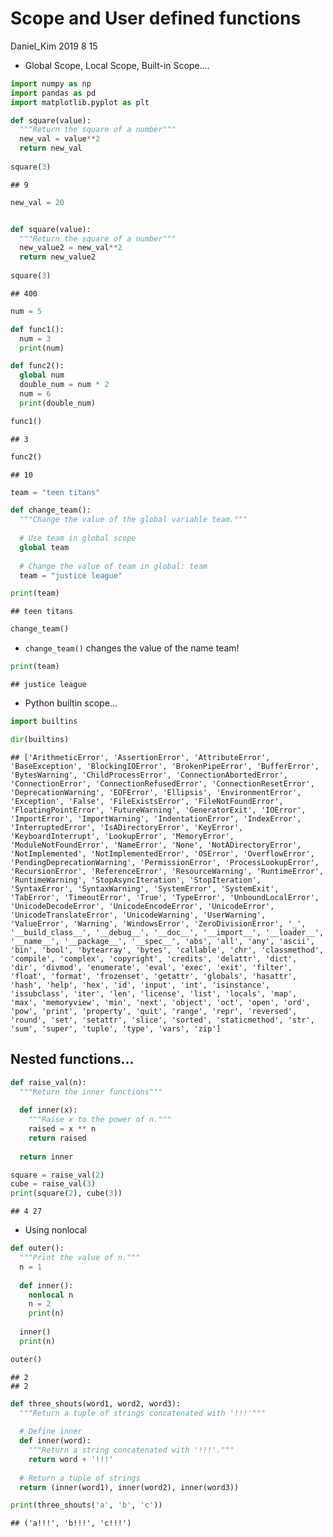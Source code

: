 Scope and User defined functions
================
Daniel\_Kim
2019 8 15

  - Global Scope, Local Scope, Built-in Scope….

<!-- end list -->

``` python
import numpy as np
import pandas as pd
import matplotlib.pyplot as plt

def square(value):
  """Return the square of a number"""
  new_val = value**2
  return new_val
  
square(3)
```

    ## 9

``` python
new_val = 20


def square(value):
  """Return the square of a number"""
  new_value2 = new_val**2
  return new_value2
  
square(3)
```

    ## 400

``` python
num = 5
```

``` python
def func1():
  num = 3
  print(num)
```

``` python
def func2():
  global num
  double_num = num * 2
  num = 6
  print(double_num)
```

``` python
func1()
```

    ## 3

``` python
func2()
```

    ## 10

``` python
team = "teen titans"

def change_team():
  """Change the value of the global variable team."""
  
  # Use team in global scope
  global team
  
  # Change the value of team in global: team
  team = "justice league"
```

``` python
print(team)
```

    ## teen titans

``` python
change_team()
```

  - `change_team()` changes the value of the name team\!

<!-- end list -->

``` python
print(team)
```

    ## justice league

  - Python builtin scope…

<!-- end list -->

``` python
import builtins

dir(builtins)
```

    ## ['ArithmeticError', 'AssertionError', 'AttributeError', 'BaseException', 'BlockingIOError', 'BrokenPipeError', 'BufferError', 'BytesWarning', 'ChildProcessError', 'ConnectionAbortedError', 'ConnectionError', 'ConnectionRefusedError', 'ConnectionResetError', 'DeprecationWarning', 'EOFError', 'Ellipsis', 'EnvironmentError', 'Exception', 'False', 'FileExistsError', 'FileNotFoundError', 'FloatingPointError', 'FutureWarning', 'GeneratorExit', 'IOError', 'ImportError', 'ImportWarning', 'IndentationError', 'IndexError', 'InterruptedError', 'IsADirectoryError', 'KeyError', 'KeyboardInterrupt', 'LookupError', 'MemoryError', 'ModuleNotFoundError', 'NameError', 'None', 'NotADirectoryError', 'NotImplemented', 'NotImplementedError', 'OSError', 'OverflowError', 'PendingDeprecationWarning', 'PermissionError', 'ProcessLookupError', 'RecursionError', 'ReferenceError', 'ResourceWarning', 'RuntimeError', 'RuntimeWarning', 'StopAsyncIteration', 'StopIteration', 'SyntaxError', 'SyntaxWarning', 'SystemError', 'SystemExit', 'TabError', 'TimeoutError', 'True', 'TypeError', 'UnboundLocalError', 'UnicodeDecodeError', 'UnicodeEncodeError', 'UnicodeError', 'UnicodeTranslateError', 'UnicodeWarning', 'UserWarning', 'ValueError', 'Warning', 'WindowsError', 'ZeroDivisionError', '_', '__build_class__', '__debug__', '__doc__', '__import__', '__loader__', '__name__', '__package__', '__spec__', 'abs', 'all', 'any', 'ascii', 'bin', 'bool', 'bytearray', 'bytes', 'callable', 'chr', 'classmethod', 'compile', 'complex', 'copyright', 'credits', 'delattr', 'dict', 'dir', 'divmod', 'enumerate', 'eval', 'exec', 'exit', 'filter', 'float', 'format', 'frozenset', 'getattr', 'globals', 'hasattr', 'hash', 'help', 'hex', 'id', 'input', 'int', 'isinstance', 'issubclass', 'iter', 'len', 'license', 'list', 'locals', 'map', 'max', 'memoryview', 'min', 'next', 'object', 'oct', 'open', 'ord', 'pow', 'print', 'property', 'quit', 'range', 'repr', 'reversed', 'round', 'set', 'setattr', 'slice', 'sorted', 'staticmethod', 'str', 'sum', 'super', 'tuple', 'type', 'vars', 'zip']

## Nested functions…

``` python
def raise_val(n):
  """Return the inner functions"""
  
  def inner(x):
    """Raise x to the power of n."""
    raised = x ** n
    return raised
    
  return inner
```

``` python
square = raise_val(2)
cube = raise_val(3)
print(square(2), cube(3))
```

    ## 4 27

  - Using nonlocal

<!-- end list -->

``` python
def outer():
  """Print the value of n."""
  n = 1
  
  def inner():
    nonlocal n
    n = 2
    print(n)
    
  inner()
  print(n)
```

``` python
outer()
```

    ## 2
    ## 2

``` python
def three_shouts(word1, word2, word3):
  """Return a tuple of strings concatenated with '!!!'"""
  
  # Define inner
  def inner(word):
    """Return a string concatenated with '!!!'."""
    return word + '!!!'
    
  # Return a tuple of strings
  return (inner(word1), inner(word2), inner(word3))
```

``` python
print(three_shouts('a', 'b', 'c'))
```

    ## ('a!!!', 'b!!!', 'c!!!')
